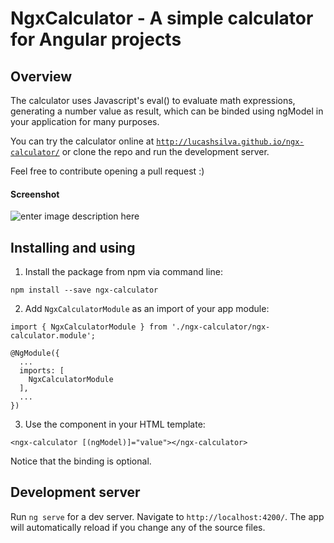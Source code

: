 
# NgxCalculator - A simple calculator for Angular projects

## Overview

The calculator uses Javascript's eval() to evaluate math expressions, generating a number value as result, which can be binded using ngModel in your application for many purposes. 

You can try the calculator online at [`http://lucashsilva.github.io/ngx-calculator/`](http://lucashsilva.github.io/ngx-calculator/) or clone the repo and run the development server.

Feel free to contribute opening a pull request :) 

#### Screenshot
![enter image description here](http://i68.tinypic.com/24edq90.png)

## Installing and using
1. Install the package from npm via command line:

```
npm install --save ngx-calculator
```

2. Add `NgxCalculatorModule` as an import of your app module: 

```
import { NgxCalculatorModule } from './ngx-calculator/ngx-calculator.module';

@NgModule({
  ...
  imports: [
    NgxCalculatorModule
  ],
  ...
})
```

3. Use the component in your HTML template:

```
<ngx-calculator [(ngModel)]="value"></ngx-calculator>
```

Notice that the binding is optional.

## Development server

Run `ng serve` for a dev server. Navigate to `http://localhost:4200/`. The app will automatically reload if you change any of the source files.

<!-- ## Code scaffolding

Run `ng generate component component-name` to generate a new component. You can also use `ng generate directive|pipe|service|class|guard|interface|enum|module`.

## Build

Run `ng build` to build the project. The build artifacts will be stored in the `dist/` directory. Use the `-prod` flag for a production build.

## Running unit tests

Run `ng test` to execute the unit tests via [Karma](https://karma-runner.github.io).

## Running end-to-end tests

Run `ng e2e` to execute the end-to-end tests via [Protractor](http://www.protractortest.org/).

## Further help

To get more help on the Angular CLI use `ng help` or go check out the [Angular CLI README](https://github.com/angular/angular-cli/blob/master/README.md). -->
